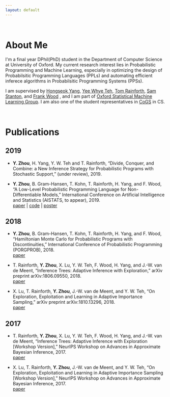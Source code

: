 ```yaml
---
layout: default
---
```


&nbsp;


# About Me


I'm a final year DPhil(PhD) student in the Department of Computer Science at University of Oxford. 
My current research interest lies in Probabilistic Programming and Machine Learning, especially in optimizing the design of Probabilsitic Programming Languages (PPLs) and automating efficient inferece algorithms in Probabilsitic Programming Systems (PPSs).


I am supervised by 
[Hongseok Yang](https://cs.kaist.ac.kr/people/view?idx=552&kind=faculty&menu=160), 
[Yee Whye Teh](https://www.stats.ox.ac.uk/~teh/index.html),
[Tom Rainforth](http://www.robots.ox.ac.uk/~twgr/),
[Sam Stanton](http://www.cs.ox.ac.uk/people/samuel.staton/main.html),
and
[Frank Wood](https://www.cs.ubc.ca/~fwood/) , 
and
I am part of [Oxford Statistical Machine Learning Group](http://csml.stats.ox.ac.uk/).
I am also one of the student representatives in [CoGS](https://www.cs.ox.ac.uk/societies/COGS/) in CS.


&nbsp;


# Publications
## 2019
* **Y. Zhou**, H. Yang, Y. W. Teh and T. Rainforth, “Divide, Conquer, and Combine: a New Inference Strategy for Probabilistic Programs with Stochastic Support,” (under review), 2019.  

* **Y. Zhou**, B. Gram-Hansen, T. Kohn, T. Rainforth, H. Yang, and F. Wood, “A Low-Level Probabilistic Programming Language for Non-Differentiable Models,” International Conference on Artificial Intelligence and Statistics (AISTATS, to appear), 2019.  
    [paper](https://arxiv.org/pdf/1903.02482.pdf) | [code]() | [poster]()
    
## 2018
* **Y. Zhou**, B. Gram-Hansen, T. Kohn, T. Rainforth, H. Yang, and F. Wood, “Hamiltonian Monte Carlo for Probabilistic Programs
 with Discontinuities,” International Conference of Probabilistic Programming (PORGPROB), 2018.  
   [paper](https://arxiv.org/pdf/1804.03523.pdf) 

* T. Rainforth, **Y. Zhou**, X. Lu, Y. W. Teh, F. Wood, H. Yang, and J.-W. van de Meent, “Inference Trees: Adaptive Inference with Exploration,” arXiv preprint arXiv:1806.09550, 2018.  
   [paper](https://arxiv.org/pdf/1806.09550.pdf) 
   
* X. Lu, T. Rainforth, **Y. Zhou**, J.-W. van de Meent, and Y. W. Teh, “On Exploration, Exploitation and Learning in Adaptive Importance Sampling,” arXiv preprint arXiv:1810.13296, 2018.  
  [paper](https://arxiv.org/pdf/1810.13296.pdf) 

## 2017
* T. Rainforth, **Y. Zhou**, X. Lu, Y. W. Teh, F. Wood, H. Yang, and J.-W. van de Meent, “Inference Trees: Adaptive Inference with Exploration [Workshop Version],” NeurIPS Workshop on Advances in Approximate Bayesian Inference, 2017.   
  [paper](https://arxiv.org/pdf/1806.09550.pdf) 
    
* X. Lu, T. Rainforth, **Y. Zhou**, J.-W. van de Meent, and Y. W. Teh, “On Exploration, Exploitation and Learning in Adaptive Importance Sampling [Workshop Version],” NeurIPS Workshop on Advances in Approximate Bayesian Inference, 2017.  
    [paper](https://arxiv.org/pdf/1810.13296.pdf) 
